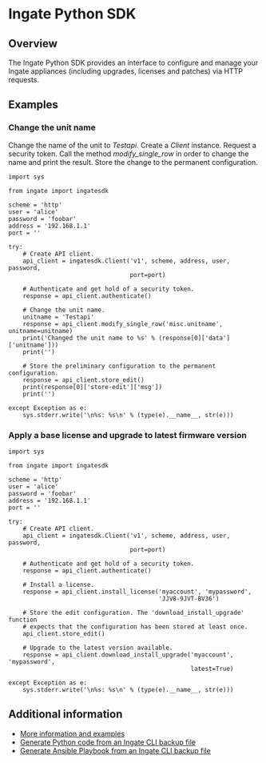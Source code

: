 # Ingate Python SDK

## Overview
The Ingate Python SDK provides an interface to configure and manage your Ingate
appliances (including upgrades, licenses and patches) via HTTP requests.

## Examples

### Change the unit name
Change the name of the unit to *Testapi*. Create a *Client* instance. Request a
security token. Call the method *modify_single_row* in order to change the name
and print the result. Store the change to the permanent configuration.

~~~~
import sys

from ingate import ingatesdk

scheme = 'http'
user = 'alice'
password = 'foobar'
address = '192.168.1.1'
port = ''

try:
    # Create API client.
    api_client = ingatesdk.Client('v1', scheme, address, user, password,
                                  port=port)

    # Authenticate and get hold of a security token.
    response = api_client.authenticate()

    # Change the unit name.
    unitname = 'Testapi'
    response = api_client.modify_single_row('misc.unitname', unitname=unitname)
    print('Changed the unit name to %s' % (response[0]['data']['unitname']))
    print('')

    # Store the preliminary configuration to the permanent configuration.
    response = api_client.store_edit()
    print(response[0]['store-edit']['msg'])
    print('')

except Exception as e:
    sys.stderr.write('\n%s: %s\n' % (type(e).__name__, str(e)))
~~~~

### Apply a base license and upgrade to latest firmware version
~~~~
import sys

from ingate import ingatesdk

scheme = 'http'
user = 'alice'
password = 'foobar'
address = '192.168.1.1'
port = ''

try:
    # Create API client.
    api_client = ingatesdk.Client('v1', scheme, address, user, password,
                                  port=port)

    # Authenticate and get hold of a security token.
    response = api_client.authenticate()

    # Install a license.
    response = api_client.install_license('myaccount', 'mypassword',
                                          'JJV8-9JVT-BV36')

    # Store the edit configuration. The 'download_install_upgrade' function
    # expects that the configuration has been stored at least once.
    api_client.store_edit()

    # Upgrade to the latest version available.
    response = api_client.download_install_upgrade('myaccount', 'mypassword',
                                                   latest=True)

except Exception as e:
    sys.stderr.write('\n%s: %s\n' % (type(e).__name__, str(e)))
~~~~

## Additional information
* [More information and examples](https://account.ingate.com/manuals/latest/reference_guide.html#_python_sdk)
* [Generate Python code from an Ingate CLI backup file](https://raw.githubusercontent.com/ingatesystems/ingatesdk/master/utils/cli2python.py)
* [Generate Ansible Playbook from an Ingate CLI backup file](https://raw.githubusercontent.com/ingatesystems/ingatesdk/master/utils/cli2python.py)
